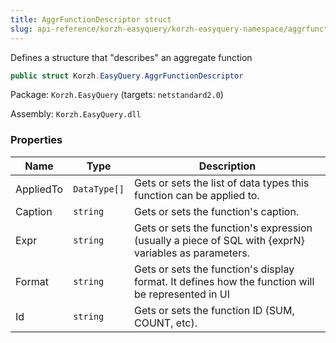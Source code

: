 ```yaml
---
title: AggrFunctionDescriptor struct
slug: api-reference/korzh-easyquery/korzh-easyquery-namespace/aggrfunctiondescriptor-struct
---
```

Defines a structure that "describes" an aggregate function
```csharp
public struct Korzh.EasyQuery.AggrFunctionDescriptor

```
Package: `Korzh.EasyQuery` (targets: `netstandard2.0`)

Assembly: `Korzh.EasyQuery.dll`

### Properties

| Name | Type | Description | 
| --- | --- | --- | 
| AppliedTo | `DataType[]` | Gets or sets the list of data types this function can be applied to. | 
| Caption | `string` | Gets or sets the function's caption. | 
| Expr | `string` | Gets or sets the function's expression (usually a piece of SQL with {exprN} variables as parameters. | 
| Format | `string` | Gets or sets the function's display format.  It defines how the function will be represented in UI | 
| Id | `string` | Gets or sets the function ID (SUM, COUNT, etc). |
